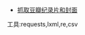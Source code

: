 
- [抓取豆瓣纪录片和封面](https://github.com/CuiCh/python-spider/blob/master/douban_documentary.py)

工具:requests,lxml,re,csv